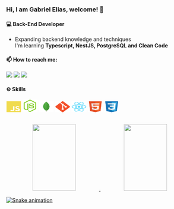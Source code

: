 ### Hi, I am Gabriel Elias, welcome! 👋


<h4>💻 Back-End Developer</h4>
<ul>
  
  <li>Expanding backend knowledge and techniques <br> I'm learning <strong>Typescript, NestJS, PostgreSQL and Clean Code</strong></li>
  
</ul>

<h4> 📫 How to reach me: </h4>
<a href = "mailto:hwgelias@gmail.com"><img src="https://img.shields.io/badge/Gmail-D14836?style=for-the-badge&logo=gmail&logoColor=white" target="_blank"></a>
<a href="https://www.linkedin.com/in/hwg-elias/" target="_blank"><img src="https://img.shields.io/badge/-LinkedIn-%230077B5?style=for-the-badge&logo=linkedin&logoColor=white" target="_blank"></a>
<a href="mailto:hwg.elias@proton.me" target="_blank"><img src="https://img.shields.io/badge/ProtonMail-8B89CC?style=for-the-badge&logo=protonmail&logoColor=white" target="_blank"></a>
<h4>⚙️ Skills</h4>

<div>
  <img  alt="My-Js" height="30" width="40" src="https://raw.githubusercontent.com/devicons/devicon/master/icons/javascript/javascript-plain.svg">
  <img  alt="My-Node" height="35" width="40" src="https://raw.githubusercontent.com/devicons/devicon/master/icons/nodejs/nodejs-original.svg">
  <img  alt="My-Mongo" height="30" width="40" src="https://raw.githubusercontent.com/devicons/devicon/master/icons/mongodb/mongodb-original.svg">
  <img  alt="My-Git" height="30" width="40" src="https://raw.githubusercontent.com/devicons/devicon/master/icons/git/git-original.svg">
  <img  alt="My-React" height="30" width="40" src="https://raw.githubusercontent.com/devicons/devicon/master/icons/react/react-original.svg">
  <img  alt="My-HTML" height="30" width="40" src="https://raw.githubusercontent.com/devicons/devicon/master/icons/html5/html5-original.svg">
  <img  alt="My-CSS" height="30" width="40" src="https://raw.githubusercontent.com/devicons/devicon/master/icons/css3/css3-original.svg">

</div>

##
<div align="center">
  <a href="https://github.com/hwg-elias">
  <img height="180em" width="48%" src="https://github-readme-stats.vercel.app/api?username=hwg-elias&show_icons=true&theme=tokyonight&include_all_commits=true&count_private=true"/>
  <img height="180em" width="48%" src="https://github-readme-stats.vercel.app/api/top-langs/?username=hwg-elias&layout=compact&langs_count=7&theme=tokyonight"/>
</div>

<div> 
 
  ![Snake animation](https://github.com/hwg-elias/hwg-elias/blob/output/github-contribution-grid-snake.svg)
 
</div>
